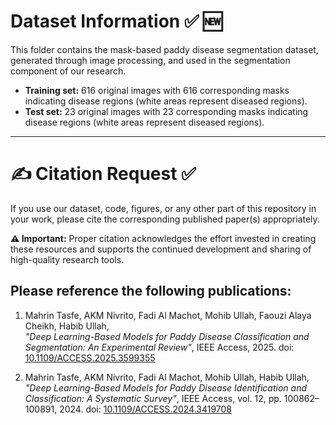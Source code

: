 # Dataset Information ✅ 🆕

This folder contains the mask-based paddy disease segmentation dataset, generated through image processing, and used in the segmentation component of our research.

- **Training set:** 616 original images with 616 corresponding masks indicating disease regions (white areas represent diseased regions).  
- **Test set:** 23 original images with 23 corresponding masks indicating disease regions (white areas represent diseased regions).  


---


# ✍️ Citation Request ✅

If you use our dataset, code, figures, or any other part of this repository in your work, please cite the corresponding published paper(s) appropriately.

**⚠️ Important:** Proper citation acknowledges the effort invested in creating these resources and supports the continued development and sharing of high-quality research tools.

## Please reference the following publications:

1. Mahrin Tasfe, AKM Nivrito, Fadi Al Machot, Mohib Ullah, Faouzi Alaya Cheikh, Habib Ullah,  
*"Deep Learning-Based Models for Paddy Disease Classification and Segmentation: An Experimental Review"*, IEEE Access, 2025. doi: [10.1109/ACCESS.2025.3599355](https://doi.org/10.1109/ACCESS.2025.3599355)

2. Mahrin Tasfe, AKM Nivrito, Fadi Al Machot, Mohib Ullah, Habib Ullah,  
*"Deep Learning-Based Models for Paddy Disease Identification and Classification: A Systematic Survey"*, IEEE Access, vol. 12, pp. 100862–100891, 2024. doi: [10.1109/ACCESS.2024.3419708](https://doi.org/10.1109/ACCESS.2024.3419708)

